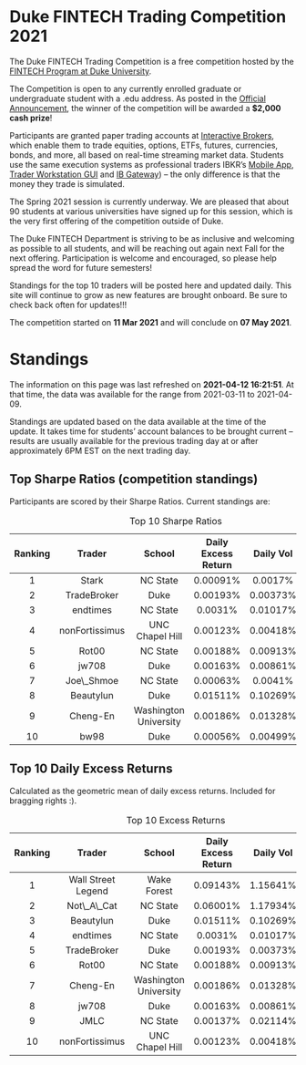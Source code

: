 
<!-- README.md is generated from README.Rmd. Please edit that file -->

# Duke FINTECH Trading Competition 2021

The Duke FINTECH Trading Competition is a free competition hosted by the
[FINTECH Program at Duke University](https://fintech.meng.duke.edu/).

The Competition is open to any currently enrolled graduate or
undergraduate student with a .edu address. As posted in the [Official
Announcement](https://fintech.meng.duke.edu/news/duke-fintech-program-announces-trading-competition),
the winner of the competition will be awarded a **$2,000 cash prize**!

Participants are granted paper trading accounts at [Interactive
Brokers](https://www.interactivebrokers.com/en/index.php?f=1338&gclid=CjwKCAjw6fCCBhBNEiwAem5SO84OkMDwq8mlx6lCjOmAmCNDUaLbhxtQuFSUlozy6iLEZtmsve2w-hoCQ9sQAvD_BwE),
which enable them to trade equities, options, ETFs, futures, currencies,
bonds, and more, all based on real-time streaming market data. Students
use the same execution systems as professional traders IBKR’s [Mobile
App](https://www.interactivebrokers.com/en/index.php?f=1300), [Trader
Workstation
GUI](https://www.interactivebrokers.com/en/index.php?f=16040) and [IB
Gateway](https://www.interactivebrokers.com/en/index.php?f=16457)) – the
only difference is that the money they trade is simulated.

The Spring 2021 session is currently underway. We are pleased that about
90 students at various universities have signed up for this session,
which is the very first offering of the competition outside of Duke.

The Duke FINTECH Department is striving to be as inclusive and welcoming
as possible to all students, and will be reaching out again next Fall
for the next offering. Participation is welcome and encouraged, so
please help spread the word for future semesters!

Standings for the top 10 traders will be posted here and updated daily.
This site will continue to grow as new features are brought onboard. Be
sure to check back often for updates!!!

The competition started on **11 Mar 2021** and will conclude on **07 May
2021**.

# Standings

The information on this page was last refreshed on **2021-04-12
16:21:51**. At that time, the data was available for the range from
2021-03-11 to 2021-04-09.

Standings are updated based on the data available at the time of the
update. It takes time for students’ account balances to be brought
current – results are usually available for the previous trading day at
or after approximately 6PM EST on the next trading day.

## Top Sharpe Ratios (competition standings)

Participants are scored by their Sharpe Ratios. Current standings are:
<table>
<caption>
Top 10 Sharpe Ratios
</caption>
<thead>
<tr>
<th style="text-align:center;">
Ranking
</th>
<th style="text-align:center;">
Trader
</th>
<th style="text-align:center;">
School
</th>
<th style="text-align:center;">
Daily Excess Return
</th>
<th style="text-align:center;">
Daily Vol
</th>
<th style="text-align:center;">
Sharpe Ratio
</th>
</tr>
</thead>
<tbody>
<tr>
<td style="text-align:center;">
1
</td>
<td style="text-align:center;">
Stark
</td>
<td style="text-align:center;">
NC State
</td>
<td style="text-align:center;">
0.00091%
</td>
<td style="text-align:center;">
0.0017%
</td>
<td style="text-align:center;">
0.535
</td>
</tr>
<tr>
<td style="text-align:center;">
2
</td>
<td style="text-align:center;">
TradeBroker
</td>
<td style="text-align:center;">
Duke
</td>
<td style="text-align:center;">
0.00193%
</td>
<td style="text-align:center;">
0.00373%
</td>
<td style="text-align:center;">
0.517
</td>
</tr>
<tr>
<td style="text-align:center;">
3
</td>
<td style="text-align:center;">
endtimes
</td>
<td style="text-align:center;">
NC State
</td>
<td style="text-align:center;">
0.0031%
</td>
<td style="text-align:center;">
0.01017%
</td>
<td style="text-align:center;">
0.305
</td>
</tr>
<tr>
<td style="text-align:center;">
4
</td>
<td style="text-align:center;">
nonFortissimus
</td>
<td style="text-align:center;">
UNC Chapel Hill
</td>
<td style="text-align:center;">
0.00123%
</td>
<td style="text-align:center;">
0.00418%
</td>
<td style="text-align:center;">
0.293
</td>
</tr>
<tr>
<td style="text-align:center;">
5
</td>
<td style="text-align:center;">
Rot00
</td>
<td style="text-align:center;">
NC State
</td>
<td style="text-align:center;">
0.00188%
</td>
<td style="text-align:center;">
0.00913%
</td>
<td style="text-align:center;">
0.205
</td>
</tr>
<tr>
<td style="text-align:center;">
6
</td>
<td style="text-align:center;">
jw708
</td>
<td style="text-align:center;">
Duke
</td>
<td style="text-align:center;">
0.00163%
</td>
<td style="text-align:center;">
0.00861%
</td>
<td style="text-align:center;">
0.189
</td>
</tr>
<tr>
<td style="text-align:center;">
7
</td>
<td style="text-align:center;">
Joe\_Shmoe
</td>
<td style="text-align:center;">
NC State
</td>
<td style="text-align:center;">
0.00063%
</td>
<td style="text-align:center;">
0.0041%
</td>
<td style="text-align:center;">
0.153
</td>
</tr>
<tr>
<td style="text-align:center;">
8
</td>
<td style="text-align:center;">
Beautylun
</td>
<td style="text-align:center;">
Duke
</td>
<td style="text-align:center;">
0.01511%
</td>
<td style="text-align:center;">
0.10269%
</td>
<td style="text-align:center;">
0.147
</td>
</tr>
<tr>
<td style="text-align:center;">
9
</td>
<td style="text-align:center;">
Cheng-En
</td>
<td style="text-align:center;">
Washington University
</td>
<td style="text-align:center;">
0.00186%
</td>
<td style="text-align:center;">
0.01328%
</td>
<td style="text-align:center;">
0.140
</td>
</tr>
<tr>
<td style="text-align:center;">
10
</td>
<td style="text-align:center;">
bw98
</td>
<td style="text-align:center;">
Duke
</td>
<td style="text-align:center;">
0.00056%
</td>
<td style="text-align:center;">
0.00499%
</td>
<td style="text-align:center;">
0.112
</td>
</tr>
</tbody>
</table>

## Top 10 Daily Excess Returns

Calculated as the geometric mean of daily excess returns. Included for
bragging rights :).

<table>
<caption>
Top 10 Excess Returns
</caption>
<thead>
<tr>
<th style="text-align:center;">
Ranking
</th>
<th style="text-align:center;">
Trader
</th>
<th style="text-align:center;">
School
</th>
<th style="text-align:center;">
Daily Excess Return
</th>
<th style="text-align:center;">
Daily Vol
</th>
<th style="text-align:center;">
Sharpe Ratio
</th>
</tr>
</thead>
<tbody>
<tr>
<td style="text-align:center;">
1
</td>
<td style="text-align:center;">
Wall Street Legend
</td>
<td style="text-align:center;">
Wake Forest
</td>
<td style="text-align:center;">
0.09143%
</td>
<td style="text-align:center;">
1.15641%
</td>
<td style="text-align:center;">
0.079
</td>
</tr>
<tr>
<td style="text-align:center;">
2
</td>
<td style="text-align:center;">
Not\_A\_Cat
</td>
<td style="text-align:center;">
NC State
</td>
<td style="text-align:center;">
0.06001%
</td>
<td style="text-align:center;">
1.17934%
</td>
<td style="text-align:center;">
0.051
</td>
</tr>
<tr>
<td style="text-align:center;">
3
</td>
<td style="text-align:center;">
Beautylun
</td>
<td style="text-align:center;">
Duke
</td>
<td style="text-align:center;">
0.01511%
</td>
<td style="text-align:center;">
0.10269%
</td>
<td style="text-align:center;">
0.147
</td>
</tr>
<tr>
<td style="text-align:center;">
4
</td>
<td style="text-align:center;">
endtimes
</td>
<td style="text-align:center;">
NC State
</td>
<td style="text-align:center;">
0.0031%
</td>
<td style="text-align:center;">
0.01017%
</td>
<td style="text-align:center;">
0.305
</td>
</tr>
<tr>
<td style="text-align:center;">
5
</td>
<td style="text-align:center;">
TradeBroker
</td>
<td style="text-align:center;">
Duke
</td>
<td style="text-align:center;">
0.00193%
</td>
<td style="text-align:center;">
0.00373%
</td>
<td style="text-align:center;">
0.517
</td>
</tr>
<tr>
<td style="text-align:center;">
6
</td>
<td style="text-align:center;">
Rot00
</td>
<td style="text-align:center;">
NC State
</td>
<td style="text-align:center;">
0.00188%
</td>
<td style="text-align:center;">
0.00913%
</td>
<td style="text-align:center;">
0.205
</td>
</tr>
<tr>
<td style="text-align:center;">
7
</td>
<td style="text-align:center;">
Cheng-En
</td>
<td style="text-align:center;">
Washington University
</td>
<td style="text-align:center;">
0.00186%
</td>
<td style="text-align:center;">
0.01328%
</td>
<td style="text-align:center;">
0.140
</td>
</tr>
<tr>
<td style="text-align:center;">
8
</td>
<td style="text-align:center;">
jw708
</td>
<td style="text-align:center;">
Duke
</td>
<td style="text-align:center;">
0.00163%
</td>
<td style="text-align:center;">
0.00861%
</td>
<td style="text-align:center;">
0.189
</td>
</tr>
<tr>
<td style="text-align:center;">
9
</td>
<td style="text-align:center;">
JMLC
</td>
<td style="text-align:center;">
NC State
</td>
<td style="text-align:center;">
0.00137%
</td>
<td style="text-align:center;">
0.02114%
</td>
<td style="text-align:center;">
0.065
</td>
</tr>
<tr>
<td style="text-align:center;">
10
</td>
<td style="text-align:center;">
nonFortissimus
</td>
<td style="text-align:center;">
UNC Chapel Hill
</td>
<td style="text-align:center;">
0.00123%
</td>
<td style="text-align:center;">
0.00418%
</td>
<td style="text-align:center;">
0.293
</td>
</tr>
</tbody>
</table>
